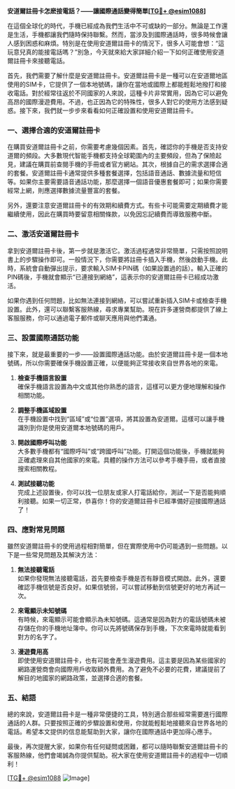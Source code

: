 **安道爾註冊卡怎麽接電話？——讓國際通話變得簡單[[TG💪+ @esim1088](https://t.me/s/esim1088)]**

在這個全球化的時代，手機已經成為我們生活中不可或缺的一部分。無論是工作還是生活，手機都讓我們隨時保持聯繫。然而，當涉及到國際通話時，很多時候會讓人感到困惑和麻煩。特別是在使用安道爾註冊卡的情況下，很多人可能會想：“這玩意兒真的能接電話嗎？”別急，今天就來給大家詳細介紹一下如何正確使用安道爾註冊卡來接聽電話。

首先，我們需要了解什麼是安道爾註冊卡。安道爾註冊卡是一種可以在安道爾地區使用的SIM卡，它提供了一個本地號碼，讓你在當地或國際上都能輕鬆地撥打和接收電話。對於經常往返於不同國家的人來說，這種卡片非常實用，因為它可以避免高昂的國際漫遊費用。不過，也正因為它的特殊性，很多人對它的使用方法感到疑惑。接下來，我們就一步步來看看如何正確設置和使用安道爾註冊卡。

### **一、選擇合適的安道爾註冊卡**

在購買安道爾註冊卡之前，你需要考慮幾個因素。首先，確認你的手機是否支持安道爾的頻段。大多數現代智能手機都支持全球範圍內的主要頻段，但為了保險起見，建議在購買前查閱手機的手冊或者官方網站。其次，根據自己的需求選擇合適的套餐。安道爾註冊卡通常提供多種套餐選擇，包括語音通話、數據流量和短信等。如果你主要需要語音通話功能，那麼選擇一個語音優惠套餐即可；如果你需要經常上網，則應選擇數據流量豐富的套餐。

另外，還要注意安道爾註冊卡的有效期和續費方式。有些卡可能需要定期續費才能繼續使用，因此在購買時要留意相關條款，以免因忘記續費而導致服務中斷。

### **二、激活安道爾註冊卡**

拿到安道爾註冊卡後，第一步就是激活它。激活過程通常非常簡單，只需按照說明書上的步驟操作即可。一般情況下，你需要將註冊卡插入手機，然後啟動手機。此時，系統會自動彈出提示，要求輸入SIM卡PIN碼（如果設置過的話）。輸入正確的PIN碼後，手機就會顯示“已連接到網絡”，這表示你的安道爾註冊卡已經成功激活。

如果你遇到任何問題，比如無法連接到網絡，可以嘗試重新插入SIM卡或檢查手機設置。此外，還可以聯繫客服熱線，尋求專業幫助。現在許多運營商都提供了線上客服服務，你可以通過電子郵件或聊天應用與他們溝通。

### **三、設置國際通話功能**

接下來，就是最重要的一步——設置國際通話功能。由於安道爾註冊卡是一個本地號碼，所以你需要確保手機設置正確，以便能夠正常接收來自世界各地的來電。

1. **檢查手機語言設置**  
   確保手機語言設置為中文或其他你熟悉的語言，這樣可以更方便地理解和操作相關功能。

2. **調整手機區域設置**  
   在手機設置中找到“區域”或“位置”選項，將其設置為安道爾。這樣可以讓手機識別到你是使用安道爾本地號碼的用戶。

3. **開啟國際呼叫功能**  
   大多數手機都有“國際呼叫”或“跨國呼叫”功能。打開這個功能後，手機就能夠正確處理來自其他國家的來電。具體的操作方法可以參考手機手冊，或者直接搜索相關教程。

4. **測試接聽功能**  
   完成上述設置後，你可以找一位朋友或家人打電話給你，測試一下是否能夠順利接聽。如果一切正常，恭喜你！你的安道爾註冊卡已經準備好迎接國際通話了！

### **四、應對常見問題**

雖然安道爾註冊卡的使用過程相對簡單，但在實際使用中仍可能遇到一些問題。以下是一些常見問題及其解決方法：

1. **無法接聽電話**  
   如果你發現無法接聽電話，首先要檢查手機是否有靜音模式開啟。此外，還要確認手機信號是否良好。如果信號弱，可以嘗試移動到信號更好的地方再試一次。

2. **來電顯示未知號碼**  
   有時候，來電顯示可能會顯示為未知號碼。這通常是因為對方的電話號碼未被存儲在你的手機地址簿中。你可以先將號碼保存到手機，下次來電時就能看到對方的名字了。

3. **漫遊費用高**  
   即使使用安道爾註冊卡，也有可能會產生漫遊費用。這主要是因為某些國家的網路運營商會向國際用戶收取額外費用。為了避免不必要的花費，建議提前了解目的地國家的網路政策，並選擇合適的套餐。

### **五、結語**

總的來說，安道爾註冊卡是一種非常便捷的工具，特別適合那些經常需要進行國際通話的人群。只要按照正確的步驟設置和使用，你就能輕鬆地接聽來自世界各地的電話。希望本文提供的信息能幫助到大家，讓你在國際通話中更加得心應手。

最後，再次提醒大家，如果你有任何疑問或困難，都可以隨時聯繫安道爾註冊卡的客服熱線，他們會竭誠為你提供幫助。祝大家在使用安道爾註冊卡的過程中一切順利！

[[TG💪+ @esim1088](https://t.me/s/esim1088) ![Image](https://i.postimg.cc/4NQfJmqS/Snipaste-2025-05-13-00-14-12.png)]